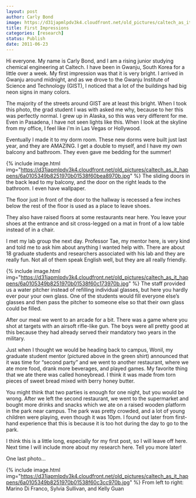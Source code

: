 ```yaml
---
layout: post
author: Carly Bond
image: https://d31japmlpdv3k4.cloudfront.net/old_pictures/caltech_as_it_happens/6a0105349b8251970b01538f60bad5970b.jpg
title: First Impressions 
categories: [research]
status: Publish
date: 2011-06-23
---
```



Hi everyone. My name is Carly Bond, and I am a rising junior studying chemical engineering at Caltech. I have been in Gwanju, South Korea for a little over a week. My first impression was that it is very bright. I arrived in Gwanju around midnight, and as we drove to the Gwanju Institute of Science and Technology (GIST), I noticed that a lot of the buildings had big neon signs in many colors.

The majority of the streets around GIST are at least this bright. When I took this photo, the grad student I was with asked me why, because to her this was perfectly normal. I grew up in Alaska, so this was very different for me. Even in Pasadena, I have not seen lights like this. When I look at the skyline from my office, I feel like i'm in Las Vegas or Hollywood.

Eventually I made it to my dorm room. These new dorms were built just last year, and they are AMAZING. I get a double to myself, and I have my own balcony and bathroom. They even gave me bedding for the summer!

{% include image.html img="https://d31japmlpdv3k4.cloudfront.net/old_pictures/caltech_as_it_happens/6a0105349b8251970b01538f60bea8970b.jpg" %}
The sliding doors in the back lead to my balcony, and the door on the right leads to the bathroom. I even have wallpaper.

The floor just in front of the door to the hallway is recessed a few inches below the rest of the floor is used as a place to leave shoes.

They also have raised floors at some restaurants near here. You leave your shoes at the entrance and sit cross-legged on a mat in front of a low table instead of in a chair.

I met my lab group the next day. Professor Tae, my mentor here, is very kind and told me to ask him about anything I wanted help with. There are about 18 graduate students and researchers associated with his lab and they are really fun. Not all of them speak English well, but they are all really friendly.


{% include image.html img="https://d31japmlpdv3k4.cloudfront.net/old_pictures/caltech_as_it_happens/6a0105349b8251970b01538f60c173970b.jpg" %}
The staff provided us a water pitcher instead of refilling individual glasses, but here you hardly ever pour your own glass. One of the students would fill everyone else’s glasses and then pass the pitcher to someone else so that their own glass could be filled.

After our meal we went to an arcade for a bit. There was a game where you shot at targets with an airsoft rifle-like gun. The boys were all pretty good at this because they had already served their mandatory two years in the military.

Just when I thought we would be heading back to campus, Wonil, my graduate student mentor (pictured above in the green shirt) announced that it was time for “second party” and we went to another restaurant, where we ate more food, drank more beverages, and played games. My favorite thing that we ate there was called honeybread. I think it was made from torn pieces of sweet bread mixed with berry honey butter.

You might think that two parties is enough for one night, but you would be wrong. After we left the second restaurant, we went to the supermarket and bought more drinks and snacks which we ate on a raised wooden platform in the park near campus. The park was pretty crowded, and a lot of young children were playing, even though it was 10pm. I found out later from first-hand experience that this is because it is too hot during the day to go to the park.

I think this is a little long, especially for my first post, so I will leave off here. Next time I will include more about my research here. Tell you more later!

One last photo…

{% include image.html img="https://d31japmlpdv3k4.cloudfront.net/old_pictures/caltech_as_it_happens/6a0105349b8251970b01538f60c3cc970b.jpg" %}
From left to right: Marino Di Franco, Sylvia Sullivan, and Kelly Guan

